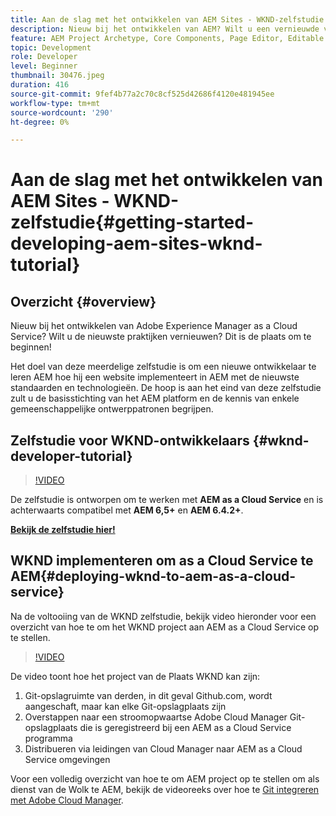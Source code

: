 ```yaml
---
title: Aan de slag met het ontwikkelen van AEM Sites - WKND-zelfstudie
description: Nieuw bij het ontwikkelen van AEM? Wilt u een vernieuwde versie van de beste praktijken? Dit is de plaats om te beginnen! Het doel van deze meerdelige zelfstudie is om een nieuwe ontwikkelaar te leren AEM hoe hij een website implementeert in AEM met de nieuwste standaarden en technologieën.
feature: AEM Project Archetype, Core Components, Page Editor, Editable Templates
topic: Development
role: Developer
level: Beginner
thumbnail: 30476.jpeg
duration: 416
source-git-commit: 9fef4b77a2c70c8cf525d42686f4120e481945ee
workflow-type: tm+mt
source-wordcount: '290'
ht-degree: 0%

---
```



# Aan de slag met het ontwikkelen van AEM Sites - WKND-zelfstudie{#getting-started-developing-aem-sites-wknd-tutorial}

## Overzicht {#overview}

Nieuw bij het ontwikkelen van Adobe Experience Manager as a Cloud Service? Wilt u de nieuwste praktijken vernieuwen? Dit is de plaats om te beginnen!

Het doel van deze meerdelige zelfstudie is om een nieuwe ontwikkelaar te leren AEM hoe hij een website implementeert in AEM met de nieuwste standaarden en technologieën. De hoop is aan het eind van deze zelfstudie zult u de basisstichting van het AEM platform en de kennis van enkele gemeenschappelijke ontwerppatronen begrijpen.

## Zelfstudie voor WKND-ontwikkelaars {#wknd-developer-tutorial}

>[!VIDEO](https://video.tv.adobe.com/v/30476?quality=12&learn=on)

De zelfstudie is ontworpen om te werken met **AEM as a Cloud Service** en is achterwaarts compatibel met **AEM 6,5+** en **AEM 6.4.2+**.

**[Bekijk de zelfstudie hier!](https://experienceleague.adobe.com/docs/experience-manager-learn/getting-started-wknd-tutorial-develop/overview.html)**

## WKND implementeren om as a Cloud Service te AEM{#deploying-wknd-to-aem-as-a-cloud-service}

Na de voltooiing van de WKND zelfstudie, bekijk video hieronder voor een overzicht van hoe te om het WKND project aan AEM as a Cloud Service op te stellen.

>[!VIDEO](https://video.tv.adobe.com/v/30191?quality=12&learn=on)

De video toont hoe het project van de Plaats WKND kan zijn:

1. Git-opslagruimte van derden, in dit geval Github.com, wordt aangeschaft, maar kan elke Git-opslagplaats zijn
2. Overstappen naar een stroomopwaartse Adobe Cloud Manager Git-opslagplaats die is geregistreerd bij een AEM as a Cloud Service programma
3. Distribueren via leidingen van Cloud Manager naar AEM as a Cloud Service omgevingen

Voor een volledig overzicht van hoe te om AEM project op te stellen om als dienst van de Wolk te AEM, bekijk de videoreeks over hoe te [Git integreren met Adobe Cloud Manager](https://docs.adobe.com/content/help/en/experience-manager-cloud-manager/using/managing-code/setup-cloud-manager-git-integration.html).
